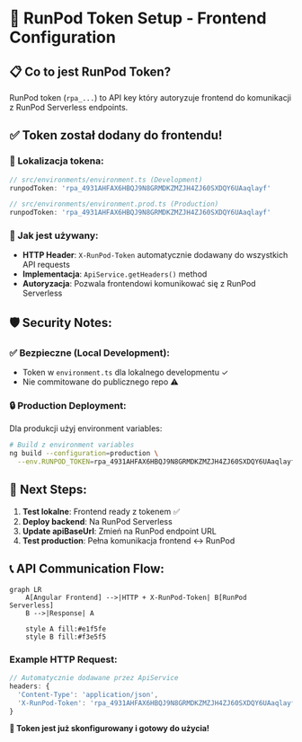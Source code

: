 # 🚀 RunPod Token Setup - Frontend Configuration

## 📋 **Co to jest RunPod Token?**

RunPod token (`rpa_...`) to API key który autoryzuje frontend do komunikacji z RunPod Serverless endpoints. 

## ✅ **Token został dodany do frontendu!**

### **📍 Lokalizacja tokena:**
```typescript
// src/environments/environment.ts (Development)
runpodToken: 'rpa_4931AHFAX6HBQJ9N8GRMDKZMZJH4ZJ60SXDQY6UAaqlayf'

// src/environments/environment.prod.ts (Production)  
runpodToken: 'rpa_4931AHFAX6HBQJ9N8GRMDKZMZJH4ZJ60SXDQY6UAaqlayf'
```

### **🔧 Jak jest używany:**
- **HTTP Header**: `X-RunPod-Token` automatycznie dodawany do wszystkich API requests
- **Implementacja**: `ApiService.getHeaders()` method
- **Autoryzacja**: Pozwala frontendowi komunikować się z RunPod Serverless

## 🛡️ **Security Notes:**

### **✅ Bezpieczne (Local Development):**
- Token w `environment.ts` dla lokalnego developmentu ✓
- Nie commitowane do publicznego repo ⚠️

### **🔒 Production Deployment:**
Dla produkcji użyj environment variables:
```bash
# Build z environment variables
ng build --configuration=production \
  --env.RUNPOD_TOKEN=rpa_4931AHFAX6HBQJ9N8GRMDKZMZJH4ZJ60SXDQY6UAaqlayf
```

## 🚀 **Next Steps:**

1. **Test lokalne**: Frontend ready z tokenem ✅
2. **Deploy backend**: Na RunPod Serverless
3. **Update apiBaseUrl**: Zmień na RunPod endpoint URL
4. **Test production**: Pełna komunikacja frontend ↔ RunPod

## 📞 **API Communication Flow:**

```mermaid
graph LR
    A[Angular Frontend] -->|HTTP + X-RunPod-Token| B[RunPod Serverless]
    B -->|Response| A
    
    style A fill:#e1f5fe
    style B fill:#f3e5f5
```

### **Example HTTP Request:**
```typescript
// Automatycznie dodawane przez ApiService
headers: {
  'Content-Type': 'application/json',
  'X-RunPod-Token': 'rpa_4931AHFAX6HBQJ9N8GRMDKZMZJH4ZJ60SXDQY6UAaqlayf'
}
```

**🎯 Token jest już skonfigurowany i gotowy do użycia!** 